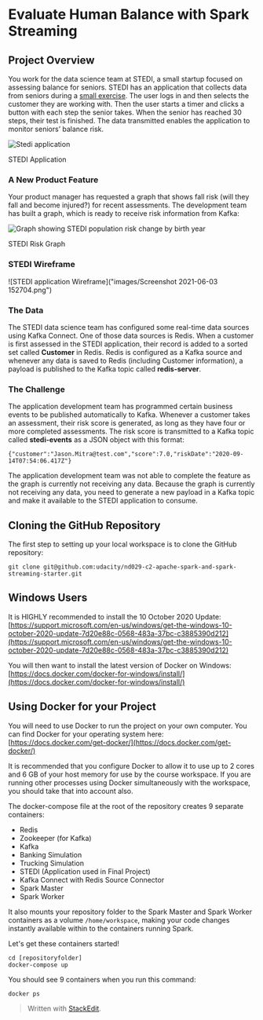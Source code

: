 # Evaluate Human Balance with Spark Streaming

## Project Overview

You work for the data science team at STEDI, a small startup focused on assessing balance for seniors. STEDI has an application that collects data from seniors during a  [small exercise](https://youtu.be/XosjuXTCGeg). The user logs in and then selects the customer they are working with. Then the user starts a timer and clicks a button with each step the senior takes. When the senior has reached 30 steps, their test is finished. The data transmitted enables the application to monitor seniors’ balance risk.

![Stedi application](https://video.udacity-data.com/topher/2020/September/5f68db8a_stedi-application/stedi-application.png)

STEDI Application

### A New Product Feature

Your product manager has requested a graph that shows fall risk (will they fall and become injured?) for recent assessments. The development team has built a graph, which is ready to receive risk information from Kafka:

![Graph showing STEDI population risk change by birth year](https://video.udacity-data.com/topher/2020/September/5f68db1d_stedi-graph/stedi-graph.png)

STEDI Risk Graph
### STEDI Wireframe
![STEDI application Wireframe]("images/Screenshot 2021-06-03 152704.png")

### The Data

The STEDI data science team has configured some real-time data sources using Kafka Connect. One of those data sources is Redis. When a customer is first assessed in the STEDI application, their record is added to a sorted set called  **Customer**  in Redis. Redis is configured as a Kafka source and whenever any data is saved to Redis (including Customer information), a payload is published to the Kafka topic called  **redis-server**.

### The Challenge

The application development team has programmed certain business events to be published automatically to Kafka. Whenever a customer takes an assessment, their risk score is generated, as long as they have four or more completed assessments. The risk score is transmitted to a Kafka topic called  **stedi-events**  as a JSON object with this format:

```
{"customer":"Jason.Mitra@test.com","score":7.0,"riskDate":"2020-09-14T07:54:06.417Z"}

```

The application development team was not able to complete the feature as the graph is currently not receiving any data. Because the graph is currently not receiving any data, you need to generate a new payload in a Kafka topic and make it available to the STEDI application to consume.
## Cloning the GitHub Repository

The first step to setting up your local workspace is to clone the GitHub repository:

```
git clone git@github.com:udacity/nd029-c2-apache-spark-and-spark-streaming-starter.git

```

## Windows Users

It is HIGHLY recommended to install the 10 October 2020 Update:  [https://support.microsoft.com/en-us/windows/get-the-windows-10-october-2020-update-7d20e88c-0568-483a-37bc-c3885390d212](https://support.microsoft.com/en-us/windows/get-the-windows-10-october-2020-update-7d20e88c-0568-483a-37bc-c3885390d212)

You will then want to install the latest version of Docker on Windows:  [https://docs.docker.com/docker-for-windows/install/](https://docs.docker.com/docker-for-windows/install/)

## Using Docker for your Project

You will need to use Docker to run the project on your own computer. You can find Docker for your operating system here:  [https://docs.docker.com/get-docker/](https://docs.docker.com/get-docker/)

It is recommended that you configure Docker to allow it to use up to 2 cores and 6 GB of your host memory for use by the course workspace. If you are running other processes using Docker simultaneously with the workspace, you should take that into account also.

The docker-compose file at the root of the repository creates 9 separate containers:

-   Redis
-   Zookeeper (for Kafka)
-   Kafka
-   Banking Simulation
-   Trucking Simulation
-   STEDI (Application used in Final Project)
-   Kafka Connect with Redis Source Connector
-   Spark Master
-   Spark Worker

It also mounts your repository folder to the Spark Master and Spark Worker containers as a volume  `/home/workspace`, making your code changes instantly available within to the containers running Spark.

Let's get these containers started!

```
cd [repositoryfolder]
docker-compose up

```

You should see 9 containers when you run this command:

```
docker ps
```

> Written with [StackEdit](https://stackedit.io/).
